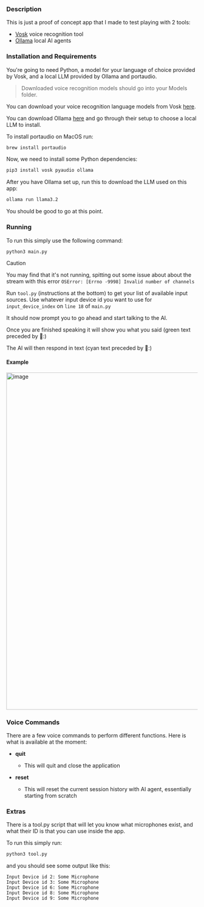 ### Description

This is just a proof of concept app that I made to test playing with 2 tools:

- [Vosk](https://alphacephei.com/vosk/) voice recognition tool
- [Ollama](https://ollama.com/) local AI agents

### Installation and Requirements

You're going to need Python, a model for your language of choice provided by Vosk, and a local LLM provided by Ollama and portaudio.

> Downloaded voice recognition models should go into your Models folder.

You can download your voice recognition language models from Vosk [here](https://alphacephei.com/vosk/models).

You can download Ollama [here](https://ollama.com/download) and go through their setup to choose a local LLM to install.

To install portaudio on MacOS run:

```sh
brew install portaudio
```

Now, we need to install some Python dependencies:

```sh
pip3 install vosk pyaudio ollama
```

After you have Ollama set up, run this to download the LLM used on this app:

```sh
ollama run llama3.2
```

You should be good to go at this point.

### Running

To run this simply use the following command:

```sh
python3 main.py
```

> [!CAUTION]
> You may find that it's not running, spitting out some issue about about the stream with this error
> `OSError: [Errno -9998] Invalid number of channels`
>
> Run `tool.py` (instructions at the bottom) to get your list of available input sources.
> Use whatever input device id you want to use for `input_device_index` on `line 18` of `main.py`

It should now prompt you to go ahead and start talking to the AI.

Once you are finished speaking it will show you what you said (green text preceded by 👤:)

The AI will then respond in text (cyan text preceded by 🧠:)

#### Example

<img width="885" alt="image" src="https://github.com/user-attachments/assets/0a827d42-7799-4b88-b722-8738c4799561" />

### Voice Commands

There are a few voice commands to perform different functions. Here is what is available at the moment:

- **quit**

  - This will quit and close the application

- **reset**
  - This will reset the current session history with AI agent, essentially starting from scratch

### Extras

There is a tool.py script that will let you know what microphones exist, and what their ID is that you can use inside the app.

To run this simply run:

```sh
python3 tool.py
```

and you should see some output like this:

```
Input Device id 2: Some Microphone
Input Device id 3: Some Microphone
Input Device id 6: Some Microphone
Input Device id 8: Some Microphone
Input Device id 9: Some Microphone
```
